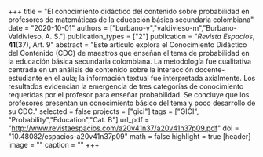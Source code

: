 +++
title = "El conocimiento didáctico del contenido sobre probabilidad en profesores de matemáticas de la educación básica secundaria colombiana"
date = "2020-10-01"
authors = ["burbano-v","valdivieso-m","Burbano-Valdivieso, A. S."]
publication_types = ["2"]
publication = "*Revista Espacios*, **41**(37), Art. 9"
abstract = "Este artículo explora el Conocimiento Didáctico del Contenido (CDC) de maestros que enseñan el tema de probabilidad en la educación básica secundaria colombiana. La metodología fue cualitativa centrada en un análisis de contenido sobre la interacción docente-estudiante en el aula; la información textual fue interpretada axialmente. Los resultados evidencian la emergencia de tres categorías de conocimiento requeridas por el profesor para enseñar probabilidad. Se concluye que los profesores presentan un conocimiento básico del tema y poco desarrollo de su CDC."
selected = false
projects = ["gici"]
tags = ["GICI", "Probability","Education","Cat. B"]
url_pdf = "http://www.revistaespacios.com/a20v41n37/a20v41n37p09.pdf"
doi = "10.48082/espacios-a20v41n37p09"
math = false
highlight = true
[header]
image = ""
caption = ""
+++
